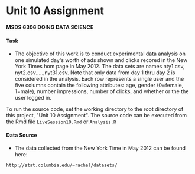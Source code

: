 # Unit 10 Assignment
**MSDS 6306 DOING DATA SCIENCE**

#### Task

- The objective of this work is to conduct experimental data analysis on one simulated day's worth of ads shown and clicks recored in the New York Times hom page in May 2012. The data sets are names nty1.csv, nyt2.csv.....,nyt31.csv. Note that only data from day 1 thru day 2 is considered in the analysis. Each row represents a single user and the five columns contain the following attributes: age, gender (0=female, 1=male), number impressions, number of clicks, and whether or the the user logged in. 

To run the source code, set the working directory to the root directory of this project, "Unit 10 Assignment". The source code can be executed from the Rmd file `LiveSession10.Rmd` or `Analysis.R` 

#### Data Source
- The data collected from the New York Time in May 2012 can be found here:

```
http://stat.columbia.edu/~rachel/datasets/
```